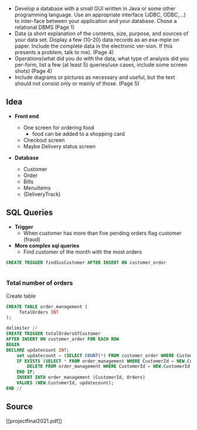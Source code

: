 - Develop a database with a small GUI written in Java or some other programming language. Use an appropriate interface (JDBC, ODBC,...) to inter-face between your application and your database. Chose a relational DBMS (Page 1)
- Data (a short explanation of the contents, size, purpose, and sources of your data set. Display a few (10-20) data records as an exa-mple on paper. Include the complete data in the electronic ver-sion. If this presents a problem, talk to me). (Page 4)
- Operations(what did you do with the data, what type of analysis did you per-form, list a few (at least 5) queries/use cases, include some screen shots) (Page 4)
- Include diagrams or pictures as necessary and useful, but the text should not consist only or mainly of those. (Page 5)

## Idea
- **Front end** 
	- One screen for ordering food 
		- food can be added to a shopping card
	- Checkout screen 
	- Maybe Delivery status screen 

- **Database**
	- Customer 
	- Order 
	- Bills
	- MenuItems
	- (DeliveryTrack)

## SQL Queries
- **Trigger**
	- When customer has more than five pending orders flag customer (fraud)
- **More complex sql queries**
	- Find customer of the month with the most orders 


```sql
CREATE TRIGGER findSusCustomer AFTER INSERT ON customer_order
	 
```

### Total number of orders
Create table
```sql
CREATE TABLE order_management (
	 TotalOrders INT
);
```

```sql
delimiter //
CREATE TRIGGER totalOrdersOfCustomer
AFTER INSERT ON customer_order FOR EACH ROW 
BEGIN
DECLARE updatecount INT; 
	set updatecount = (SELECT COUNT(*) FROM customer_order WHERE CustomerId = NEW.CustomerId);
    IF EXISTS (SELECT * FROM order_management WHERE CustomerId = NEW.CustomerId) THEN
		DELETE FROM order_management WHERE CustomerId = NEW.CustomerId;
	END IF;
	INSERT INTO order_management (CustomerId, Orders)
    VALUES (NEW.CustomerId, updatecount);
END //
```



## Source
[[projectfinal2021.pdf]]